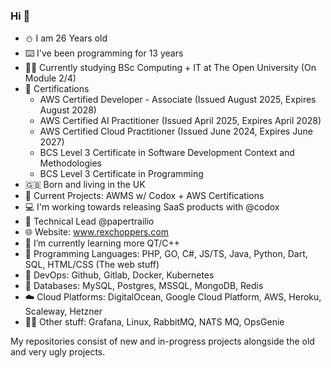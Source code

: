 ### Hi 👋
- ⛄ I am 26 Years old
- ⌨️  I've been programming for 13 years
- 👨‍🎓 Currently studying BSc Computing + IT at The Open University (On Module 2/4)
- 📜 Certifications
  - AWS Certified Developer - Associate (Issued August 2025, Expires August 2028)
  - AWS Certified AI Practitioner (Issued April 2025, Expires April 2028)
  - AWS Certified Cloud Practitioner (Issued June 2024, Expires June 2027)
  - BCS Level 3 Certificate in Software Development Context and Methodologies
  - BCS Level 3 Certificate in Programming
- 🇬🇧 Born and living in the UK
- 🔭 Current Projects: AWMS w/ Codox + AWS Certifications
- 💻 I'm working towards releasing SaaS products with @codox
- 🏢 Technical Lead @papertrailio
- 🌐 Website: www.rexchoppers.com
- 🌱 I’m currently learning more QT/C++
- 📖 Programming Languages: PHP, GO, C#, JS/TS, Java, Python, Dart, SQL, HTML/CSS (The web stuff)
- 📩 DevOps: Github, Gitlab, Docker, Kubernetes
- 💾 Databases: MySQL, Postgres, MSSQL, MongoDB, Redis
- ☁️ Cloud Platforms: DigitalOcean, Google Cloud Platform, AWS, Heroku, Scaleway, Hetzner
- 🤷‍♂️ Other stuff: Grafana, Linux, RabbitMQ, NATS MQ, OpsGenie

My repositories consist of new and in-progress projects alongside the old and very ugly projects.

